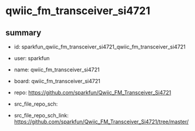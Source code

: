 # qwiic_fm_transceiver_si4721
 
## summary 
* id: sparkfun_qwiic_fm_transceiver_si4721_qwiic_fm_transceiver_si4721
* user: sparkfun
* name: qwiic_fm_transceiver_si4721
* board: qwiic_fm_transceiver_si4721
* repo: https://github.com/sparkfun/Qwiic_FM_Transceiver_Si4721



* src_file_repo_sch: 
* src_file_repo_sch_link: https://github.com/sparkfun/Qwiic_FM_Transceiver_Si4721/tree/master/




